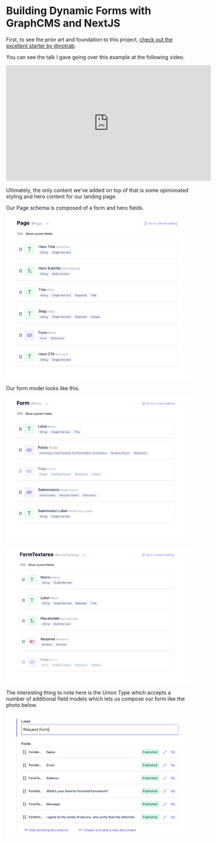 # Building Dynamic Forms with GraphCMS and NextJS

First, to see the prior art and foundation to this project, [check out the excellent starter by @notrab](https://github.com/notrab/dynamic-graphql-nextjs-forms).

You can see the talk I gave going over this example at the following video.

<iframe width="560" height="315" src="https://www.youtube.com/embed/DoR7h88Xlvg?start=4108" frameborder="0" allow="accelerometer; autoplay; encrypted-media; gyroscope; picture-in-picture" allowfullscreen></iframe>

Ultimately, the only content we've added on top of that is some opinionated styling and hero content for our landing page.

Our Page schema is composed of a form and hero fields.

![](images/page-model.png?raw=true)

Our form model looks like this.

![](images/form-model.png?raw=true)

![](images/text-area-model.png?raw=true)

The interesting thing to note here is the Union Type which accepts a number of additional field models which lets us compose our form like the photo below.

![](images/form-content.png?raw=true)

